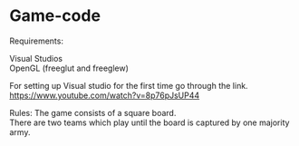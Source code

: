 # Game-code

Requirements:  

Visual Studios  
OpenGL (freeglut and freeglew)    

For setting up Visual studio for the first time go through the link.
https://www.youtube.com/watch?v=8p76pJsUP44

Rules:
The game consists of a square board.  
There are two teams which play until the board is captured by one majority army.    
